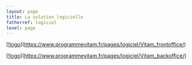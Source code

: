 ```yaml
---
layout: page
title: La solution logicielle
fatherref: logiciel
level: page
---
```


[[!logo](/public/images/Vitam_front.png)](https://www.programmevitam.fr/pages/logiciel/Vitam_frontoffice/)

[[!logo](/public/images/Vitam_back.png)](https://www.programmevitam.fr/pages/logiciel/Vitam_backoffice/)